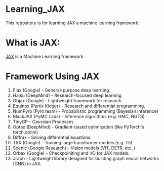 # Learning_JAX
This repository is for learning JAX a machine learning framework.

# What is JAX:
[JAX](https://docs.jax.dev/en/latest/quickstart.html) is a Machine Learning framework.

# Framework Using JAX
1. Flax (Google) - General-purpose deep learning.
2. Haiku (DeepMind) - Research-focused deep learning.
3. Objax (Google) - Lightweight framework for research.
4. Equinox (Partix Kidger) - Research and differential programming.
5. NumPyro (Pyro team) - Probabilistic programming (Bayesian inference)
6. BlackJAX (PyMC Labs) - Inference algorithms (e.g. HMC, NUTS)
7. TinyGP - Gaussian Processes
8. Optax (DeepMind) - Gradient-based optimization (like PyTorch's torch.optim)
9. Diffrax - Solving differential equations.
10. T5X (Google) - Training large transformer models (e.g. T5)
11. Scenic (Google Research) - Vision models (ViT, DETR, etc.,)
12. Orbax (Google) - Checkpoiniting and I/O for JAX models.
13. Jraph - Lightweight library designed for building graph neural networks (GNN) in JAX. 